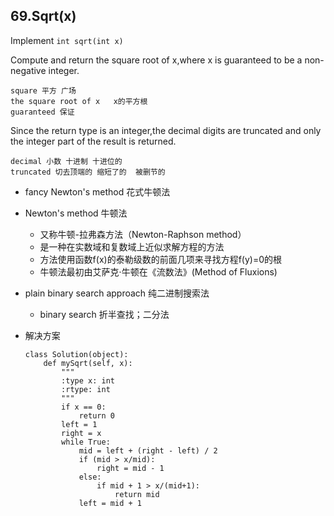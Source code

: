 ## 69.Sqrt(x)
Implement ``int sqrt(int x)``

Compute and return the square root of x,where x is guaranteed to be a non-negative integer.

	square 平方 广场
	the square root of x   x的平方根
	guaranteed 保证
	 

Since the return type is an integer,the decimal digits are truncated and only the integer part of the result is returned.

	decimal 小数 十进制 十进位的
	truncated 切去顶端的 缩短了的  被删节的  

* fancy Newton's method 花式牛顿法
* Newton's method 牛顿法
	* 又称牛顿-拉弗森方法（Newton-Raphson method）
	* 是一种在实数域和复数域上近似求解方程的方法
	* 方法使用函数f(x)的泰勒级数的前面几项来寻找方程f(y)=0的根
	* 牛顿法最初由艾萨克·牛顿在《流数法》(Method of Fluxions)
* plain binary search approach 纯二进制搜索法
	* binary search 折半查找；二分法
* 解决方案

	```
	class Solution(object):
	    def mySqrt(self, x):
	        """
	        :type x: int
	        :rtype: int
	        """
	        if x == 0:
	            return 0
	        left = 1
	        right = x
	        while True:
	            mid = left + (right - left) / 2
	            if (mid > x/mid):
	                right = mid - 1
	            else:
	                if mid + 1 > x/(mid+1):
	                    return mid
                left = mid + 1
	```
	
